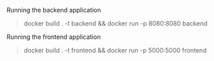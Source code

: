 Running the backend application
> docker build . -t backend && docker run -p 8080:8080 backend

Running the frontend application
> docker build . -t frontend && docker run -p 5000:5000 frontend
